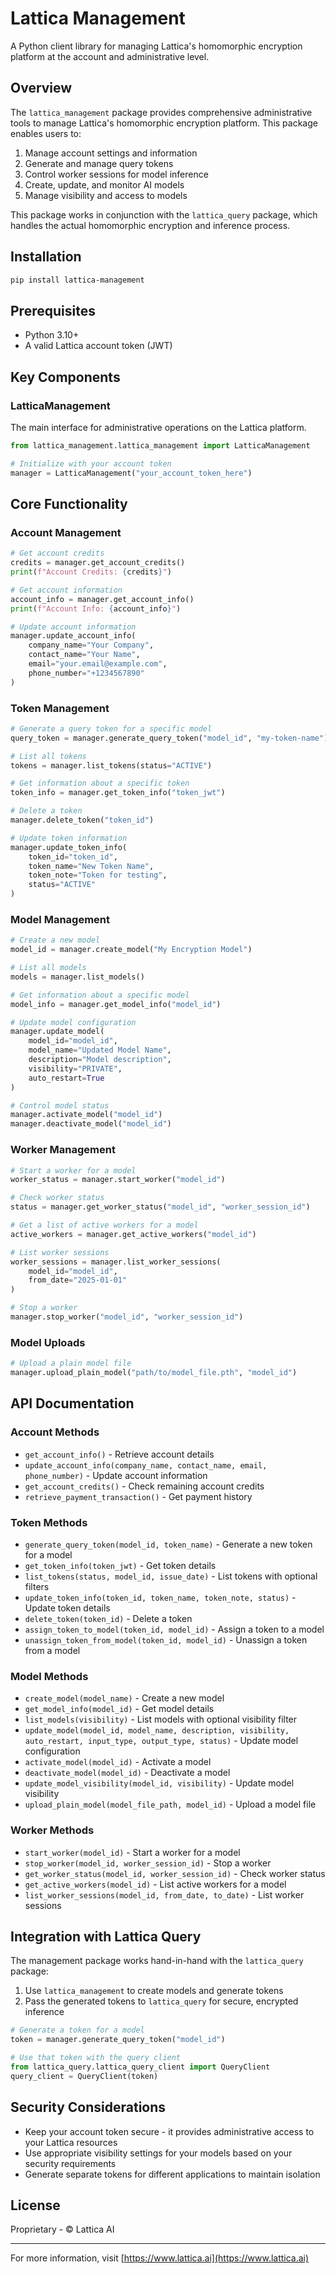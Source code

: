 # Lattica Management

A Python client library for managing Lattica's homomorphic encryption platform at the account and administrative level.

## Overview

The `lattica_management` package provides comprehensive administrative tools to manage Lattica's homomorphic encryption platform. This package enables users to:

1. Manage account settings and information
2. Generate and manage query tokens
3. Control worker sessions for model inference
4. Create, update, and monitor AI models
5. Manage visibility and access to models

This package works in conjunction with the `lattica_query` package, which handles the actual homomorphic encryption and inference process.

## Installation

```bash
pip install lattica-management
```

## Prerequisites

- Python 3.10+
- A valid Lattica account token (JWT)

## Key Components

### LatticaManagement

The main interface for administrative operations on the Lattica platform.

```python
from lattica_management.lattica_management import LatticaManagement

# Initialize with your account token
manager = LatticaManagement("your_account_token_here")
```

## Core Functionality

### Account Management

```python
# Get account credits
credits = manager.get_account_credits()
print(f"Account Credits: {credits}")

# Get account information
account_info = manager.get_account_info()
print(f"Account Info: {account_info}")

# Update account information
manager.update_account_info(
    company_name="Your Company",
    contact_name="Your Name",
    email="your.email@example.com",
    phone_number="+1234567890"
)
```

### Token Management

```python
# Generate a query token for a specific model
query_token = manager.generate_query_token("model_id", "my-token-name")

# List all tokens
tokens = manager.list_tokens(status="ACTIVE")

# Get information about a specific token
token_info = manager.get_token_info("token_jwt")

# Delete a token
manager.delete_token("token_id")

# Update token information
manager.update_token_info(
    token_id="token_id",
    token_name="New Token Name",
    token_note="Token for testing",
    status="ACTIVE"
)
```

### Model Management

```python
# Create a new model
model_id = manager.create_model("My Encryption Model")

# List all models
models = manager.list_models()

# Get information about a specific model
model_info = manager.get_model_info("model_id")

# Update model configuration
manager.update_model(
    model_id="model_id",
    model_name="Updated Model Name",
    description="Model description",
    visibility="PRIVATE",
    auto_restart=True
)

# Control model status
manager.activate_model("model_id")
manager.deactivate_model("model_id")
```

### Worker Management

```python
# Start a worker for a model
worker_status = manager.start_worker("model_id")

# Check worker status
status = manager.get_worker_status("model_id", "worker_session_id")

# Get a list of active workers for a model
active_workers = manager.get_active_workers("model_id")

# List worker sessions
worker_sessions = manager.list_worker_sessions(
    model_id="model_id",
    from_date="2025-01-01"
)

# Stop a worker
manager.stop_worker("model_id", "worker_session_id")
```

### Model Uploads

```python
# Upload a plain model file
manager.upload_plain_model("path/to/model_file.pth", "model_id")
```

## API Documentation

### Account Methods
- `get_account_info()` - Retrieve account details
- `update_account_info(company_name, contact_name, email, phone_number)` - Update account information
- `get_account_credits()` - Check remaining account credits
- `retrieve_payment_transaction()` - Get payment history

### Token Methods
- `generate_query_token(model_id, token_name)` - Generate a new token for a model
- `get_token_info(token_jwt)` - Get token details
- `list_tokens(status, model_id, issue_date)` - List tokens with optional filters
- `update_token_info(token_id, token_name, token_note, status)` - Update token details
- `delete_token(token_id)` - Delete a token
- `assign_token_to_model(token_id, model_id)` - Assign a token to a model
- `unassign_token_from_model(token_id, model_id)` - Unassign a token from a model

### Model Methods
- `create_model(model_name)` - Create a new model
- `get_model_info(model_id)` - Get model details
- `list_models(visibility)` - List models with optional visibility filter
- `update_model(model_id, model_name, description, visibility, auto_restart, input_type, output_type, status)` - Update model configuration
- `activate_model(model_id)` - Activate a model
- `deactivate_model(model_id)` - Deactivate a model
- `update_model_visibility(model_id, visibility)` - Update model visibility
- `upload_plain_model(model_file_path, model_id)` - Upload a model file

### Worker Methods
- `start_worker(model_id)` - Start a worker for a model
- `stop_worker(model_id, worker_session_id)` - Stop a worker
- `get_worker_status(model_id, worker_session_id)` - Check worker status
- `get_active_workers(model_id)` - List active workers for a model
- `list_worker_sessions(model_id, from_date, to_date)` - List worker sessions

## Integration with Lattica Query

The management package works hand-in-hand with the `lattica_query` package:

1. Use `lattica_management` to create models and generate tokens
2. Pass the generated tokens to `lattica_query` for secure, encrypted inference

```python
# Generate a token for a model
token = manager.generate_query_token("model_id")

# Use that token with the query client
from lattica_query.lattica_query_client import QueryClient
query_client = QueryClient(token)
```

## Security Considerations

- Keep your account token secure - it provides administrative access to your Lattica resources
- Use appropriate visibility settings for your models based on your security requirements
- Generate separate tokens for different applications to maintain isolation

## License

Proprietary - © Lattica AI

---

For more information, visit [https://www.lattica.ai](https://www.lattica.ai)